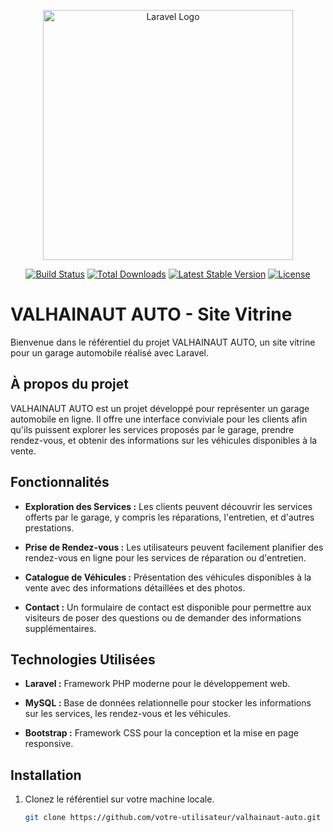 <p align="center"><a href="https://laravel.com" target="_blank"><img src="https://raw.githubusercontent.com/laravel/art/master/logo-lockup/5%20SVG/2%20CMYK/1%20Full%20Color/laravel-logolockup-cmyk-red.svg" width="400" alt="Laravel Logo"></a></p>

<p align="center">
<a href="https://github.com/laravel/framework/actions"><img src="https://github.com/laravel/framework/workflows/tests/badge.svg" alt="Build Status"></a>
<a href="https://packagist.org/packages/laravel/framework"><img src="https://img.shields.io/packagist/dt/laravel/framework" alt="Total Downloads"></a>
<a href="https://packagist.org/packages/laravel/framework"><img src="https://img.shields.io/packagist/v/laravel/framework" alt="Latest Stable Version"></a>
<a href="https://packagist.org/packages/laravel/framework"><img src="https://img.shields.io/packagist/l/laravel/framework" alt="License"></a>
</p>

# VALHAINAUT AUTO - Site Vitrine

Bienvenue dans le référentiel du projet VALHAINAUT AUTO, un site vitrine pour un garage automobile réalisé avec Laravel.

## À propos du projet

VALHAINAUT AUTO est un projet développé pour représenter un garage automobile en ligne. Il offre une interface conviviale pour les clients afin qu'ils puissent explorer les services proposés par le garage, prendre rendez-vous, et obtenir des informations sur les véhicules disponibles à la vente.

## Fonctionnalités

- **Exploration des Services :** Les clients peuvent découvrir les services offerts par le garage, y compris les réparations, l'entretien, et d'autres prestations.

- **Prise de Rendez-vous :** Les utilisateurs peuvent facilement planifier des rendez-vous en ligne pour les services de réparation ou d'entretien.

- **Catalogue de Véhicules :** Présentation des véhicules disponibles à la vente avec des informations détaillées et des photos.

- **Contact :** Un formulaire de contact est disponible pour permettre aux visiteurs de poser des questions ou de demander des informations supplémentaires.

## Technologies Utilisées

- **Laravel :** Framework PHP moderne pour le développement web.

- **MySQL :** Base de données relationnelle pour stocker les informations sur les services, les rendez-vous et les véhicules.

- **Bootstrap :** Framework CSS pour la conception et la mise en page responsive.

## Installation

1. Clonez le référentiel sur votre machine locale.
   ```bash
   git clone https://github.com/votre-utilisateur/valhainaut-auto.git
